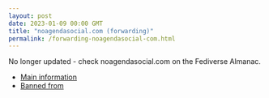 ```yaml
---
layout: post
date: 2023-01-09 00:00 GMT
title: "noagendasocial.com (forwarding)"
permalink: /forwarding-noagendasocial-com.html
---
```


No longer updated - check noagendasocial.com on the Fediverse Almanac.

* [Main information](https://www.fediversealmanac.com/api/v1/instances/noagendasocial.com)
* [Banned from](https://www.fediversealmanac.com/api/v1/instances/noagendasocial.com/banned_from)

